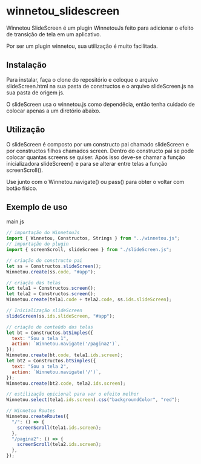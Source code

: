 # winnetou_slidescreen

Winnetou SlideScreen é um plugin WinnetouJs feito para adicionar o efeito de transição de tela em um aplicativo.

Por ser um plugin winnetou, sua utilização é muito facilitada. 

## Instalação

Para instalar, faça o clone do repositório e coloque o arquivo slideScreen.html na sua pasta de constructos e o arquivo slideScreen.js na sua pasta de origem js.

O slideScreen usa o winnetou.js como dependêcia, então tenha cuidado de colocar apenas a um diretório abaixo.

## Utilização

O slideScreen é composto por um constructo pai chamado slideScreen e por constructos filhos chamados screen. Dentro do constructo pai se pode colocar quantas screens se quiser. Após isso deve-se chamar a função inicializadora slideScreen() e para se alterar entre telas a função screenScroll().

Use junto com o Winnetou.navigate() ou pass() para obter o voltar com botão físico.

## Exemplo de uso

main.js
```javascript
// importação do WinnetouJs
import { Winnetou, Constructos, Strings } from "../winnetou.js";
// importação do plugin
import { screenScroll, slideScreen } from "./slideScreen.js";

// criação do constructo pai
let ss = Constructos.slideScreen();
Winnetou.create(ss.code, "#app");

// criação das telas 
let tela1 = Constructos.screen();
let tela2 = Constructos.screen();
Winnetou.create(tela1.code + tela2.code, ss.ids.slideScreen);

// Inicialização slideScreen
slideScreen(ss.ids.slideScreen, "#app");

// criação de conteúdo das telas
let bt = Constructos.btSimples({
  text: "Sou a tela 1",
  action: `Winnetou.navigate('/pagina2')`,
});
Winnetou.create(bt.code, tela1.ids.screen);
let bt2 = Constructos.btSimples({
  text: "Sou a tela 2",
  action: `Winnetou.navigate('/')`,
});
Winnetou.create(bt2.code, tela2.ids.screen);

// estilização opicional para ver o efeito melhor
Winnetou.select(tela1.ids.screen).css("backgroundColor", "red");

// Winnetou Routes
Winnetou.createRoutes({
  "/": () => {
    screenScroll(tela1.ids.screen);
  },
  "/pagina2": () => {
    screenScroll(tela2.ids.screen);
  },
});



```

